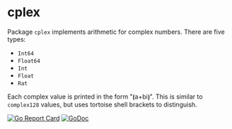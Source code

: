 # cplex

Package `cplex` implements arithmetic for complex numbers. There are five types:

* `Int64`
* `Float64`
* `Int`
* `Float`
* `Rat`

Each complex value is printed in the form "⦗a+bi⦘". This is similar to `complex128` values, but uses tortoise shell brackets to distinguish.

[![Go Report Card](https://goreportcard.com/badge/gojp/goreportcard)](https://goreportcard.com/report/github.com/meirizarrygelpi/numbers/cplex) [![GoDoc](https://godoc.org/github.com/meirizarrygelpi/numbers/cplex?status.svg)](https://godoc.org/github.com/meirizarrygelpi/numbers/cplex)